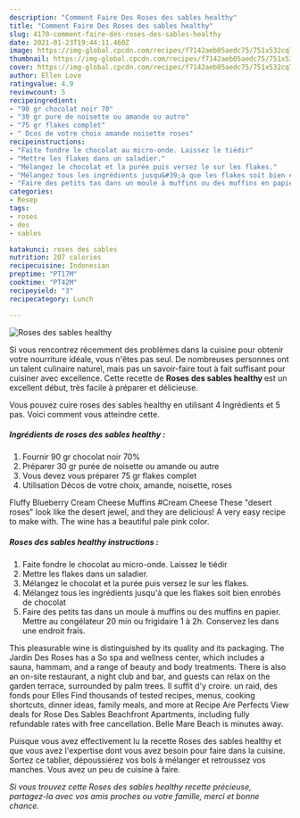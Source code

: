 ```yaml
---
description: "Comment Faire Des Roses des sables healthy"
title: "Comment Faire Des Roses des sables healthy"
slug: 4170-comment-faire-des-roses-des-sables-healthy
date: 2021-01-23T19:44:11.460Z
image: https://img-global.cpcdn.com/recipes/f7142aeb05aedc75/751x532cq70/roses-des-sables-healthy-photo-principale-de-la-recette.jpg
thumbnail: https://img-global.cpcdn.com/recipes/f7142aeb05aedc75/751x532cq70/roses-des-sables-healthy-photo-principale-de-la-recette.jpg
cover: https://img-global.cpcdn.com/recipes/f7142aeb05aedc75/751x532cq70/roses-des-sables-healthy-photo-principale-de-la-recette.jpg
author: Ellen Love
ratingvalue: 4.9
reviewcount: 5
recipeingredient:
- "90 gr chocolat noir 70"
- "30 gr pure de noisette ou amande ou autre"
- "75 gr flakes complet"
- " Dcos de votre choix amande noisette roses"
recipeinstructions:
- "Faite fondre le chocolat au micro-onde. Laissez le tiédir"
- "Mettre les flakes dans un saladier."
- "Mélangez le chocolat et la purée puis versez le sur les flakes."
- "Mélangez tous les ingrédients jusqu&#39;à que les flakes soit bien enrobés de chocolat"
- "Faire des petits tas dans un moule à muffins ou des muffins en papier. Mettre au congélateur 20 min ou frigidaire 1 à 2h. Conservez les dans une endroit frais."
categories:
- Resep
tags:
- roses
- des
- sables

katakunci: roses des sables 
nutrition: 207 calories
recipecuisine: Indonesian
preptime: "PT17M"
cooktime: "PT42M"
recipeyield: "3"
recipecategory: Lunch

---
```



![Roses des sables healthy](https://img-global.cpcdn.com/recipes/f7142aeb05aedc75/751x532cq70/roses-des-sables-healthy-photo-principale-de-la-recette.jpg)

Si vous rencontrez récemment des problèmes dans la cuisine pour obtenir votre nourriture idéale, vous n'êtes pas seul. De nombreuses personnes ont un talent culinaire naturel, mais pas un savoir-faire tout à fait suffisant pour cuisiner avec excellence. Cette recette de <strong> Roses des sables healthy </strong> est un excellent début, très facile à préparer et délicieuse.

<!--inarticleads1-->

Vous pouvez cuire roses des sables healthy en utilisant 4 Ingrédients et 5 pas. Voici comment vous atteindre cette.

##### Ingrédients de roses des sables healthy :

1. Fournir 90 gr chocolat noir 70%
1. Préparer 30 gr purée de noisette ou amande ou autre
1. Vous devez vous préparer 75 gr flakes complet
1. Utilisation  Décos de votre choix, amande, noisette, roses


Fluffy Blueberry Cream Cheese Muffins #Cream Cheese These &#34;desert roses&#34; look like the desert jewel, and they are delicious! A very easy recipe to make with. The wine has a beautiful pale pink color. 

<!--inarticleads2-->

##### Roses des sables healthy instructions :

1. Faite fondre le chocolat au micro-onde. Laissez le tiédir
1. Mettre les flakes dans un saladier.
1. Mélangez le chocolat et la purée puis versez le sur les flakes.
1. Mélangez tous les ingrédients jusqu&#39;à que les flakes soit bien enrobés de chocolat
1. Faire des petits tas dans un moule à muffins ou des muffins en papier. Mettre au congélateur 20 min ou frigidaire 1 à 2h. Conservez les dans une endroit frais.


This pleasurable wine is distinguished by its quality and its packaging. The Jardin Des Roses has a So spa and wellness center, which includes a sauna, hammam, and a range of beauty and body treatments. There is also an on-site restaurant, a night club and bar, and guests can relax on the garden terrace, surrounded by palm trees. Il suffit d&#39;y croire. un raid, des fonds pour Elles Find thousands of tested recipes, menus, cooking shortcuts, dinner ideas, family meals, and more at Recipe Are Perfects View deals for Rose Des Sables Beachfront Apartments, including fully refundable rates with free cancellation. Belle Mare Beach is minutes away. 

<!--inarticleads1-->

<p>
Puisque vous avez effectivement lu la recette Roses des sables healthy et que vous avez l'expertise dont vous avez besoin pour faire dans la cuisine. Sortez ce tablier, dépoussiérez vos bols à mélanger et retroussez vos manches. Vous avez un peu de cuisine à faire.
</p>

<p>
<i>Si vous trouvez cette Roses des sables healthy recette précieuse, partagez-la avec vos amis proches ou votre famille, merci et bonne chance.</i>
</p>
